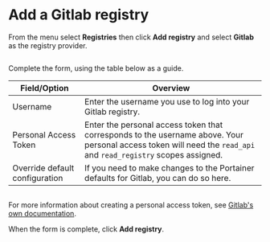 # Add a Gitlab registry

From the menu select **Registries** then click **Add registry** and select **Gitlab** as the registry provider.

<figure><img src="../../../.gitbook/assets/2.15-settings-registries-add-gitlab.gif" alt=""><figcaption></figcaption></figure>

Complete the form, using the table below as a guide.

| Field/Option                   | Overview                                                                                                                                                         |
| ------------------------------ | ---------------------------------------------------------------------------------------------------------------------------------------------------------------- |
| Username                       | Enter the username you use to log into your Gitlab registry.                                                                                                     |
| Personal Access Token          | Enter the personal access token that corresponds to the username above. Your personal access token will need the `read_api` and `read_registry` scopes assigned. |
| Override default configuration | If you need to make changes to the Portainer defaults for Gitlab, you can do so here.                                                                            |

<figure><img src="../../../.gitbook/assets/2.15-settings-registries-add-gitlab-details.png" alt=""><figcaption></figcaption></figure>


For more information about creating a personal access token, see [Gitlab's own documentation](https://docs.gitlab.com/ee/user/profile/personal_access_tokens.html).


When the form is complete, click **Add registry**.
